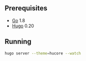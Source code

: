 ## Prerequisites
* [Go](https://golang.org) 1.8
* [Hugo](https://gohugo.io) 0.20

## Running
```bash
hugo server --theme=hucore --watch
```
